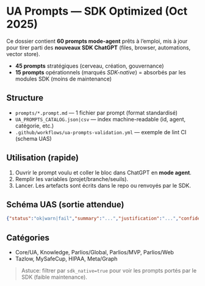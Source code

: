 # UA Prompts — SDK Optimized (Oct 2025)
Ce dossier contient **60 prompts mode-agent** prêts à l’emploi, mis à jour pour tirer parti des **nouveaux SDK ChatGPT** (files, browser, automations, vector store).

- **45 prompts** stratégiques (cerveau, création, gouvernance)
- **15 prompts** opérationnels (marqués *SDK-native*) = absorbés par les modules SDK (moins de maintenance)

## Structure
- `prompts/*.prompt.md` — 1 fichier par prompt (format standardisé)
- `UA_PROMPTS_CATALOG.json|csv` — index machine-readable (id, agent, catégorie, etc.)
- `.github/workflows/ua-prompts-validation.yml` — exemple de lint CI (schema UAS)

## Utilisation (rapide)
1. Ouvrir le prompt voulu et coller le bloc dans ChatGPT en **mode agent**.  
2. Remplir les variables (projet/branche/seuils).  
3. Lancer. Les artefacts sont écrits dans le repo ou renvoyés par le SDK.

## Schéma UAS (sortie attendue)
```json
{"status":"ok|warn|fail","summary":"...","justification":"...","confidence":0.0}
```

## Catégories
- Core/UA, Knowledge, Parlios/Global, Parlios/MVP, Parlios/Web
- Tazlow, MySafeCup, HIPAA, Meta/Graph

> Astuce: filtrer par `sdk_native=true` pour voir les prompts portés par le SDK (faible maintenance).
